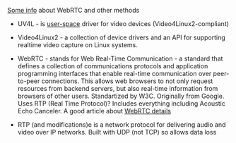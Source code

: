 [Some info](http://raspberrypi.stackexchange.com/posts/7657/revisions) about WebRTC and other methods


* UV4L - is [user-space] driver for video devices (Video4Linux2-compliant)

* Video4Linux2 - a collection of device drivers and an API for supporting realtime video capture on Linux systems.

* WebRTC - stands for Web Real-Time Communication - a standard that defines a collection of communications protocols and application programming interfaces that enable real-time communication over peer-to-peer connections. This allows web browsers to not only request resources from backend servers, but also real-time information from browsers of other users.
Standartized by W3C. Originally from Google. Uses RTP (Real Time Protocol)? Includes everything including Acoustic Echo Canceler.
A good article about [WebRTC details]

* RTP (and modifications)e is a network protocol for delivering audio and video over IP networks. Built with UDP (not TCP) so allows data loss 

[user-space]: https://www.osadl.org/fileadmin/dam/rtlws/12/Koch.pdf
[WebRTC details]: https://hpbn.co/webrtc/